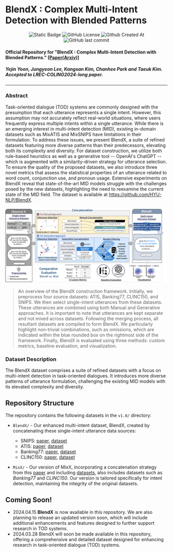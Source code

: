 # BlendX : Complex Multi-Intent Detection with Blended Patterns

<div align=center>
  <img alt="Static Badge" src="https://img.shields.io/badge/BlendX-1.0-blue">
  <img alt="GitHub License" src="https://img.shields.io/github/license/HYU-NLP/BlendX">
  <img alt="Github Created At" src="https://img.shields.io/github/created-at/HYU-NLP/BlendX">
  <img alt="GitHub last commit" src="https://img.shields.io/github/last-commit/HYU-NLP/BlendX">
  <br>
</div>

#### Official Repository for "BlendX : Complex Multi-Intent Detection with Blended Patterns." [[Paper(Arxiv)]](https://arxiv.org/abs/2403.18277)
##### Yejin Yoon, Jungyeon Lee, Kangsan Kim, Chanhee Park and Taeuk Kim. *Accepted to LREC-COLING2024-long paper*. 
---
### Abstract

Task-oriented dialogue (TOD) systems are commonly designed with the presumption that each utterance represents a single intent. However, this assumption may not accurately reflect real-world situations, where users frequently express multiple intents within a single utterance. While there is an emerging interest in multi-intent detection (MID), existing in-domain datasets such as MixATIS and MixSNIPS have limitations in their formulation. To address these issues, we present BlendX, a suite of refined datasets featuring more diverse patterns than their predecessors, elevating both its complexity and diversity. For dataset construction, we utilize both rule-based heuristics as well as a generative tool -- OpenAI's ChatGPT -- which is augmented with a similarity-driven strategy for utterance selection. To ensure the quality of the proposed datasets, we also introduce three novel metrics that assess the statistical properties of an utterance related to word count, conjunction use, and pronoun usage. Extensive experiments on BlendX reveal that state-of-the-art MID models struggle with the challenges posed by the new datasets, highlighting the need to reexamine the current state of the MID field. The dataset is available at https://github.com/HYU-NLP/BlendX.

![Representative Figure](Figure_1.png)

> An overview of the BlendX construction framework. Initially, we preprocess four source datasets: ATIS, Banking77, CLINC150, and SNIPS. We then select single-intent utterances from these datasets. These utterances are combined using both Manual and Generative approaches. It is important to note that utterances are kept separate and not mixed across datasets. Following the merging process, all resultant datasets are compiled to form BlendX. We particularly highlight non-trivial combinations, such as omissions, which are indicated within the blue rounded box on the rightmost side of the framework. Finally, BlendX is evaluated using three methods: custom metrics, baseline evaluation, and visualization.

### Dataset Description

The BlendX dataset comprises a suite of refined datasets with a focus on multi-intent detection in task-oriented dialogues. It introduces more diverse patterns of utterance formulation, challenging the existing MID models with its elevated complexity and diversity.


## Repository Structure

The repository contains the following datasets in the `v1.0/` directory:

- `BlendX/` - Our enhanced multi-intent dataset, BlendX, created by concatenating these single-intent utterance data sources:
    - SNIPS: [paper](https://arxiv.org/abs/1805.10190v3), [dataset](https://github.com/sonos/nlu-benchmark)
    - ATIS: [paper](https://aclanthology.org/H90-1021/), [dataset](https://github.com/Microsoft/CNTK/tree/master/Examples/LanguageUnderstanding/ATIS/Data)
    - Banking77: [paper](https://aclanthology.org/2020.nlp4convai-1.5/), [dataset](https://github.com/PolyAI-LDN/task-specific-datasets/tree/master/banking_data)
    - CLINC150: [paper](https://aclanthology.org/D19-1131/), [dataset](https://github.com/clinc/oos-eval)

- `MixX/` - Our version of MixX, incorporating a concatenation strategy from this [paper](https://aclanthology.org/2020.findings-emnlp.163/) and including [datasets](https://github.com/LooperXX/AGIF), also includes datasets such as *Banking77* and *CLINC150*. Our version is tailored specifically for intent detection, maintaining the integrity of the original datasets.

  
## Coming Soon!

- 2024.04.15 **BlendX** is now available in this repository. We are also planning to release an updated version soon, which will include additional enhancements and features designed to further support research in TOD systems.
- 2024.03.28 BlendX will soon be made available in this repository, offering a comprehensive and detailed dataset designed for enhancing research in task-oriented dialogue (TOD) systems.
